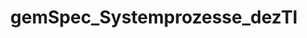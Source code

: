 ---
title: gemSpec_Systemprozesse_dezTI
linkTitle: gemSpec_Systemprozesse_dezTI
description: >
  tbd
---